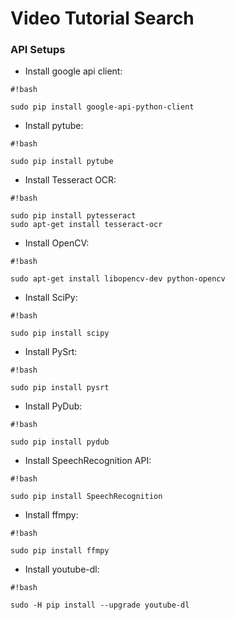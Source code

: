 # Video Tutorial Search

### API Setups
* Install google api client: 
```
#!bash

sudo pip install google-api-python-client
```
* Install pytube: 
```
#!bash

sudo pip install pytube
```

* Install Tesseract OCR: 
```
#!bash

sudo pip install pytesseract
sudo apt-get install tesseract-ocr

```
* Install OpenCV: 
```
#!bash

sudo apt-get install libopencv-dev python-opencv
```
* Install SciPy: 
```
#!bash

sudo pip install scipy
```
* Install PySrt: 
```
#!bash

sudo pip install pysrt
```
* Install PyDub: 
```
#!bash

sudo pip install pydub
```
* Install SpeechRecognition API: 
```
#!bash

sudo pip install SpeechRecognition
```

* Install ffmpy: 
```
#!bash

sudo pip install ffmpy
```

* Install youtube-dl: 
```
#!bash

sudo -H pip install --upgrade youtube-dl
```